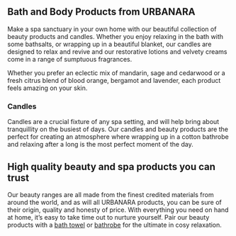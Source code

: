  
## Bath and Body Products from URBANARA

Make a spa sanctuary in your own home with our beautiful collection of beauty products and candles. Whether you enjoy relaxing in the bath with some bathsalts, or wrapping up in a beautiful blanket, our candles are designed to relax and revive and our restorative lotions and velvety creams come in a range of sumptuous fragrances.

Whether you prefer an eclectic mix of mandarin, sage and cedarwood or a fresh citrus blend of blood orange, bergamot and lavender, each product feels amazing on your skin.

### Candles 

Candles are a crucial fixture of any spa setting, and will help bring about tranquillity on the busiest of days. Our candles and beauty products are the perfect for creating an atmosphere where wrapping up in a cotton bathrobe and relaxing after a long is the most perfect moment of the day.

## High quality beauty and spa products you can trust

Our beauty ranges are all made from the finest credited materials from around the world, and as will all URBANARA products, you can be sure of their origin, quality and honesty of price. With everything you need on hand at home, it’s easy to take time out to nurture yourself. Pair our beauty products with a [bath towel](https://www.urbanara.co.uk/towels) or [bathrobe](https://www.urbanara.co.uk/bathrobes) for the ultimate in cosy relaxation. 
